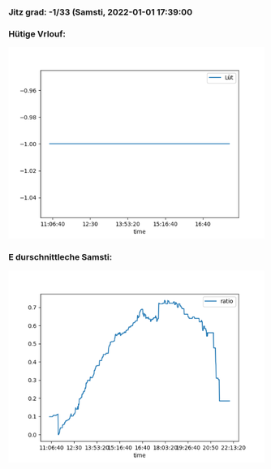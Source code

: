 ### Jitz grad: -1/33 (Samsti, 2022-01-01 17:39:00

### Hütige Vrlouf:
![Graph](Today.png)

### E durschnittleche Samsti:
![Graph](Samsti.png)